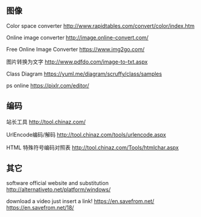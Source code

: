 ## 图像
Color space converter 
http://www.rapidtables.com/convert/color/index.htm

Online image converter 
http://image.online-convert.com/

Free Online Image Converter 
https://www.img2go.com/

图片转换为文字 
http://www.pdfdo.com/image-to-txt.aspx

Class Diagram 
https://yuml.me/diagram/scruffy/class/samples

ps online 
https://pixlr.com/editor/

## 编码
站长工具 
http://tool.chinaz.com/

UrlEncode编码/解码 
http://tool.chinaz.com/tools/urlencode.aspx   

HTML 特殊符号编码对照表 
http://tool.chinaz.com/Tools/htmlchar.aspx

## 其它
software official website and substitution
http://alternativeto.net/platform/windows/

download a video just insert a link! 
https://en.savefrom.net/ 
https://en.savefrom.net/18/
